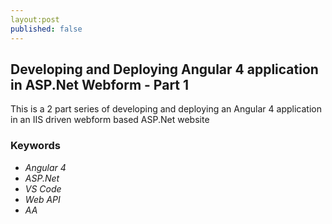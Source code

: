 ```yaml
---
layout:post
published: false
---
```

## Developing and Deploying Angular 4 application in ASP.Net Webform - Part 1

This is a 2 part series of developing and deploying an Angular 4 application in an IIS driven webform based ASP.Net website

### Keywords

- _Angular 4_
- _ASP.Net_
- _VS Code_
- _Web API_
- _AA_

